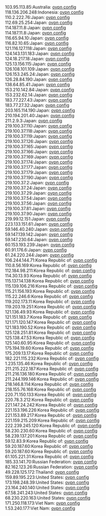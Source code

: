 103.95.113.85:Australia: [ovpn config](vpn/103_95_113_85.ovpn)  
118.136.206.248:Indonesia: [ovpn config](vpn/118_136_206_248.ovpn)  
110.2.222.76:Japan: [ovpn config](vpn/110_2_222_76.ovpn)  
112.69.25.254:Japan: [ovpn config](vpn/112_69_25_254.ovpn)  
114.187.11.8:Japan: [ovpn config](vpn/114_187_11_8.ovpn)  
114.187.11.8:Japan: [ovpn config](vpn/114_187_11_8.ovpn)  
116.65.94.10:Japan: [ovpn config](vpn/116_65_94_10.ovpn)  
116.82.10.65:Japan: [ovpn config](vpn/116_82_10_65.ovpn)  
121.116.127.118:Japan: [ovpn config](vpn/121_116_127_118.ovpn)  
124.143.131.183:Japan: [ovpn config](vpn/124_143_131_183.ovpn)  
124.18.217.18:Japan: [ovpn config](vpn/124_18_217_18.ovpn)  
125.13.156.115:Japan: [ovpn config](vpn/125_13_156_115.ovpn)  
126.108.101.109:Japan: [ovpn config](vpn/126_108_101_109.ovpn)  
126.153.245.24:Japan: [ovpn config](vpn/126_153_245_24.ovpn)  
126.28.84.190:Japan: [ovpn config](vpn/126_28_84_190.ovpn)  
138.64.85.41:Japan: [ovpn config](vpn/138_64_85_41.ovpn)  
153.210.142.84:Japan: [ovpn config](vpn/153_210_142_84.ovpn)  
153.232.62.14:Japan: [ovpn config](vpn/153_232_62_14.ovpn)  
183.77.227.43:Japan: [ovpn config](vpn/183_77_227_43.ovpn)  
183.77.27.32:Japan: [ovpn config](vpn/183_77_27_32.ovpn)  
203.165.114.190:Japan: [ovpn config](vpn/203_165_114_190.ovpn)  
210.194.201.40:Japan: [ovpn config](vpn/210_194_201_40.ovpn)  
211.2.9.3:Japan: [ovpn config](vpn/211_2_9_3.ovpn)  
219.100.37.110:Japan: [ovpn config](vpn/219_100_37_110.ovpn)  
219.100.37.118:Japan: [ovpn config](vpn/219_100_37_118.ovpn)  
219.100.37.119:Japan: [ovpn config](vpn/219_100_37_119.ovpn)  
219.100.37.126:Japan: [ovpn config](vpn/219_100_37_126.ovpn)  
219.100.37.165:Japan: [ovpn config](vpn/219_100_37_165.ovpn)  
219.100.37.166:Japan: [ovpn config](vpn/219_100_37_166.ovpn)  
219.100.37.169:Japan: [ovpn config](vpn/219_100_37_169.ovpn)  
219.100.37.174:Japan: [ovpn config](vpn/219_100_37_174.ovpn)  
219.100.37.177:Japan: [ovpn config](vpn/219_100_37_177.ovpn)  
219.100.37.179:Japan: [ovpn config](vpn/219_100_37_179.ovpn)  
219.100.37.190:Japan: [ovpn config](vpn/219_100_37_190.ovpn)  
219.100.37.2:Japan: [ovpn config](vpn/219_100_37_2.ovpn)  
219.100.37.24:Japan: [ovpn config](vpn/219_100_37_24.ovpn)  
219.100.37.29:Japan: [ovpn config](vpn/219_100_37_29.ovpn)  
219.100.37.54:Japan: [ovpn config](vpn/219_100_37_54.ovpn)  
219.100.37.56:Japan: [ovpn config](vpn/219_100_37_56.ovpn)  
219.100.37.81:Japan: [ovpn config](vpn/219_100_37_81.ovpn)  
219.100.37.90:Japan: [ovpn config](vpn/219_100_37_90.ovpn)  
219.99.12.151:Japan: [ovpn config](vpn/219_99_12_151.ovpn)  
223.133.151.61:Japan: [ovpn config](vpn/223_133_151_61.ovpn)  
59.146.40.240:Japan: [ovpn config](vpn/59_146_40_240.ovpn)  
59.147.139.142:Japan: [ovpn config](vpn/59_147_139_142.ovpn)  
59.147.230.64:Japan: [ovpn config](vpn/59_147_230_64.ovpn)  
60.153.193.239:Japan: [ovpn config](vpn/60_153_193_239.ovpn)  
60.91.176.6:Japan: [ovpn config](vpn/60_91_176_6.ovpn)  
61.24.220.244:Japan: [ovpn config](vpn/61_24_220_244.ovpn)  
106.244.144.71:Korea Republic of: [ovpn config](vpn/106_244_144_71.ovpn)  
110.8.56.169:Korea Republic of: [ovpn config](vpn/110_8_56_169.ovpn)  
112.184.98.211:Korea Republic of: [ovpn config](vpn/112_184_98_211.ovpn)  
114.30.13.93:Korea Republic of: [ovpn config](vpn/114_30_13_93.ovpn)  
115.137.14.138:Korea Republic of: [ovpn config](vpn/115_137_14_138.ovpn)  
115.139.106.216:Korea Republic of: [ovpn config](vpn/115_139_106_216.ovpn)  
115.21.156.193:Korea Republic of: [ovpn config](vpn/115_21_156_193.ovpn)  
115.22.246.6:Korea Republic of: [ovpn config](vpn/115_22_246_6.ovpn)  
119.202.173.11:Korea Republic of: [ovpn config](vpn/119_202_173_11.ovpn)  
119.203.19.251:Korea Republic of: [ovpn config](vpn/119_203_19_251.ovpn)  
121.136.49.93:Korea Republic of: [ovpn config](vpn/121_136_49_93.ovpn)  
121.151.183.7:Korea Republic of: [ovpn config](vpn/121_151_183_7.ovpn)  
121.171.120.147:Korea Republic of: [ovpn config](vpn/121_171_120_147.ovpn)  
121.183.190.52:Korea Republic of: [ovpn config](vpn/121_183_190_52.ovpn)  
125.128.251.81:Korea Republic of: [ovpn config](vpn/125_128_251_81.ovpn)  
125.138.47.53:Korea Republic of: [ovpn config](vpn/125_138_47_53.ovpn)  
125.140.60.95:Korea Republic of: [ovpn config](vpn/125_140_60_95.ovpn)  
175.194.19.60:Korea Republic of: [ovpn config](vpn/175_194_19_60.ovpn)  
175.209.13.17:Korea Republic of: [ovpn config](vpn/175_209_13_17.ovpn)  
182.221.115.232:Korea Republic of: [ovpn config](vpn/182_221_115_232.ovpn)  
1.235.135.46:Korea Republic of: [ovpn config](vpn/1_235_135_46.ovpn)  
211.215.222.187:Korea Republic of: [ovpn config](vpn/211_215_222_187.ovpn)  
211.216.136.180:Korea Republic of: [ovpn config](vpn/211_216_136_180.ovpn)  
211.244.199.146:Korea Republic of: [ovpn config](vpn/211_244_199_146.ovpn)  
218.146.8.114:Korea Republic of: [ovpn config](vpn/218_146_8_114.ovpn)  
218.155.76.168:Korea Republic of: [ovpn config](vpn/218_155_76_168.ovpn)  
220.71.150.133:Korea Republic of: [ovpn config](vpn/220_71_150_133.ovpn)  
220.78.3.212:Korea Republic of: [ovpn config](vpn/220_78_3_212.ovpn)  
221.147.24.242:Korea Republic of: [ovpn config](vpn/221_147_24_242.ovpn)  
221.153.196.226:Korea Republic of: [ovpn config](vpn/221_153_196_226.ovpn)  
221.153.89.217:Korea Republic of: [ovpn config](vpn/221_153_89_217.ovpn)  
221.159.215.209:Korea Republic of: [ovpn config](vpn/221_159_215_209.ovpn)  
222.239.245.120:Korea Republic of: [ovpn config](vpn/222_239_245_120.ovpn)  
58.230.230.60:Korea Republic of: [ovpn config](vpn/58_230_230_60.ovpn)  
58.239.137.201:Korea Republic of: [ovpn config](vpn/58_239_137_201.ovpn)  
59.12.83.9:Korea Republic of: [ovpn config](vpn/59_12_83_9.ovpn)  
59.20.187.60:Korea Republic of: [ovpn config](vpn/59_20_187_60.ovpn)  
59.20.187.60:Korea Republic of: [ovpn config](vpn/59_20_187_60.ovpn)  
61.105.221.31:Korea Republic of: [ovpn config](vpn/61_105_221_31.ovpn)  
185.33.141.70:Russian Federation: [ovpn config](vpn/185_33_141_70.ovpn)  
82.162.123.26:Russian Federation: [ovpn config](vpn/82_162_123_26.ovpn)  
49.228.125.172:Thailand: [ovpn config](vpn/49_228_125_172.ovpn)  
159.89.195.223:United States: [ovpn config](vpn/159_89_195_223.ovpn)  
173.198.248.39:United States: [ovpn config](vpn/173_198_248_39.ovpn)  
23.164.240.140:United States: [ovpn config](vpn/23_164_240_140.ovpn)  
67.58.241.243:United States: [ovpn config](vpn/67_58_241_243.ovpn)  
68.230.220.163:United States: [ovpn config](vpn/68_230_220_163.ovpn)  
171.250.118.173:Viet Nam: [ovpn config](vpn/171_250_118_173.ovpn)  
1.53.240.177:Viet Nam: [ovpn config](vpn/1_53_240_177.ovpn)  
